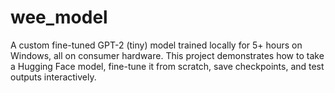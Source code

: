 # wee_model
A custom fine-tuned GPT-2 (tiny) model trained locally for 5+ hours on Windows, all on consumer hardware. This project demonstrates how to take a Hugging Face model, fine-tune it from scratch, save checkpoints, and test outputs interactively.
